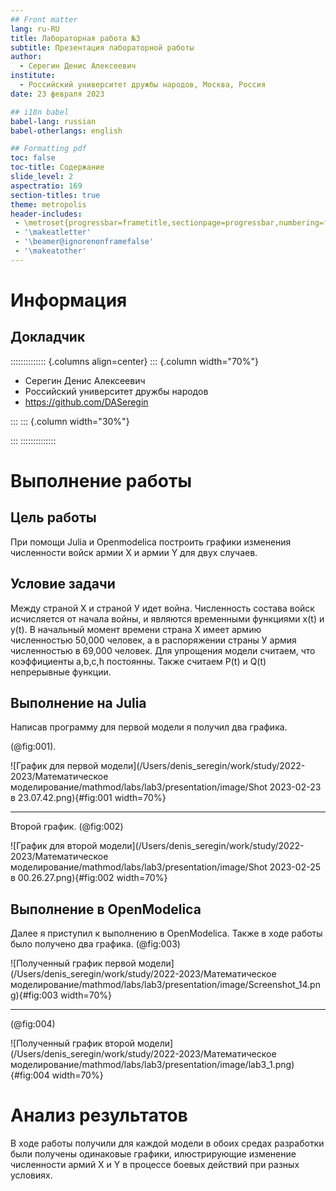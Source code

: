 ```yaml
---
## Front matter
lang: ru-RU
title: Лабораторная работа №3
subtitle: Презентация лабораторной работы
author:
  - Серегин Денис Алексеевич
institute:
  - Российский университет дружбы народов, Москва, Россия
date: 23 февраля 2023

## i18n babel
babel-lang: russian
babel-otherlangs: english

## Formatting pdf
toc: false
toc-title: Содержание
slide_level: 2
aspectratio: 169
section-titles: true
theme: metropolis
header-includes:
 - \metroset{progressbar=frametitle,sectionpage=progressbar,numbering=fraction}
 - '\makeatletter'
 - '\beamer@ignorenonframefalse'
 - '\makeatother'
---
```


# Информация

## Докладчик

:::::::::::::: {.columns align=center}
::: {.column width="70%"}

  * Серегин Денис Алексеевич
  * Российский университет дружбы народов
  * https://github.com/DASeregin

:::
::: {.column width="30%"}

:::
::::::::::::::

# Выполнение работы

## Цель работы

При помощи Julia и Openmodelica построить графики изменения численности войск армии X и армии Y для двух случаев. 

## Условие задачи

Между страной Х и страной У идет война. Численность состава войск исчисляется от начала войны, и являются временными функциями x(t) и y(t). В начальный момент времени страна Х имеет армию численностью 50,000 человек, а в распоряжении страны У армия численностью в 69,000 человек. Для упрощения модели считаем, что коэффициенты a,b,c,h постоянны. Также считаем P(t) и Q(t) непрерывные функции.

## Выполнение на Julia

Написав программу для первой модели я получил два графика. 

(@fig:001).

![График для первой модели](/Users/denis_seregin/work/study/2022-2023/Математическое моделирование/mathmod/labs/lab3/presentation/image/Shot 2023-02-23 в 23.07.42.png){#fig:001 width=70%}

___

Второй график. (@fig:002)

![График для второй модели](/Users/denis_seregin/work/study/2022-2023/Математическое моделирование/mathmod/labs/lab3/presentation/image/Shot 2023-02-25 в 00.26.27.png){#fig:002 width=70%}

## Выполнение в OpenModelica

Далее я приступил к выполнению в OpenModelica. Также в ходе работы было получено два графика. (@fig:003)

![Полученный график первой модели](/Users/denis_seregin/work/study/2022-2023/Математическое моделирование/mathmod/labs/lab3/presentation/image/Screenshot_14.png){#fig:003 width=70%}

___

(@fig:004)

![Полученный график второй модели](/Users/denis_seregin/work/study/2022-2023/Математическое моделирование/mathmod/labs/lab3/presentation/image/lab3_1.png){#fig:004 width=70%}

# Анализ результатов

В ходе работы получили для каждой модели в обоих средах разработки были получены одинаковые графики, илюстрирующие изменение численности армий X и Y в процессе боевых действий при разных условиях. 
